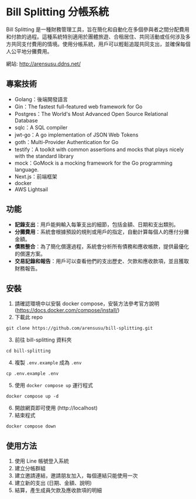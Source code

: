 # Bill Splitting 分帳系統
Bill Splitting 是一種財務管理工具，旨在簡化和自動化在多個參與者之間分配費用和付款的過程。這種系統特別適用於團體旅遊、合租居住、共同活動或任何涉及多方共同支付費用的情境。使用分帳系統，用戶可以輕鬆追蹤共同支出，並確保每個人公平地分攤費用。

網站: http://arensusu.ddns.net/

## 專案技術
- Golang：後端開發語言
- Gin：The fastest full-featured web framework for Go
- Postgres：The World's Most Advanced Open Source Relational Database
- sqlc：A SQL compiler
- jwt-go：A go implementation of JSON Web Tokens
- goth：Multi-Provider Authentication for Go
- testify：A toolkit with common assertions and mocks that plays nicely with the standard library
- mock：GoMock is a mocking framework for the Go programming language.
- Next.js：前端框架
- docker
- AWS Lightsail

## 功能
- **記錄支出**：用戶能夠輸入每筆支出的細節，包括金額、日期和支出類別。
- **分攤費用**：系統會根據預設的規則或用戶的指定，自動計算每個人的應付分攤金額。
- **債務整合**：為了簡化償還過程，系統會分析所有債務和應收帳款，提供最優化的償還方案。
- **交易記錄和報告**：用戶可以查看他們的支出歷史、欠款和應收款項，並且獲取財務報告。

## 安裝
1. 請確認環境中以安裝 docker compose，安裝方法參考官方說明 (https://docs.docker.com/compose/install/)
2. 下載此 repo
```
git clone https://github.com/arensusu/bill-splitting.git
```
3. 前往 bill-splitting 資料夾
```
cd bill-splitting
```
4. 複製 `.env.example` 成為 `.env`
```
cp .env.example .env
```
5. 使用 `docker compose up` 運行程式
```
docker compose up -d
```
6. 開啟網頁即可使用 (http://localhost)
7. 結束程式
```
docker compose down
```

## 使用方法
1. 使用 Line 帳號登入系統
2. 建立分帳群組
3. 建立邀請連結，邀請朋友加入，每個連結只能使用一次
4. 建立新的支出 (日期、金額、說明)
5. 結算，產生成員欠款及應收款項的明細
